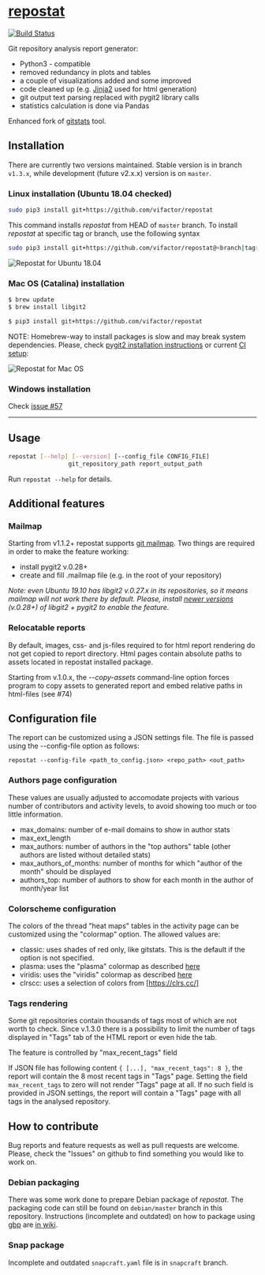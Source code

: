 # [repostat](https://github.com/vifactor/repostat)
[![Build Status](https://travis-ci.org/vifactor/repostat.svg?branch=master)](https://travis-ci.org/vifactor/repostat)

Git repository analysis report generator:
 - Python3 - compatible
 - removed redundancy in plots and tables
 - a couple of visualizations added and some improved
 - code cleaned up (e.g. [Jinja2](https://jinja.palletsprojects.com/en/2.10.x/)
  used for html generation)
 - git output text parsing replaced with pygit2 library calls
 - statistics calculation is done via Pandas

Enhanced fork of [gitstats](https://github.com/hoxu/gitstats) tool.

## Installation
There are currently two versions maintained. Stable version is in
branch `v1.3.x`, while development (future v2.x.x) version is on `master`.

### Linux installation (Ubuntu 18.04 checked)
```bash
sudo pip3 install git+https://github.com/vifactor/repostat
```
This command installs *repostat* from HEAD of `master` branch. To install
*repostat* at specific tag or branch, use the following syntax
```bash
sudo pip3 install git+https://github.com/vifactor/repostat@<branch|tag>
```
![Repostat for Ubuntu 18.04](https://github.com/vifactor/repostat/workflows/Repostat%20for%20Ubuntu%2018.04/badge.svg)

### Mac OS (Catalina) installation
```bash
$ brew update
$ brew install libgit2

$ pip3 install git+https://github.com/vifactor/repostat
```
NOTE: Homebrew-way to install packages is slow and may break system dependencies.
Please, check [pygit2 installation instructions](https://www.pygit2.org/install.html#id13)
or current [CI setup](https://github.com/vifactor/repostat/blob/master/.github/workflows/repostat_macos.yml):

![Repostat for Mac OS](https://github.com/vifactor/repostat/workflows/Repostat%20for%20Mac%20OS/badge.svg)


### Windows installation
Check [issue #57](https://github.com/vifactor/repostat/issues/57)
___
## Usage
```bash
repostat [--help] [--version] [--config_file CONFIG_FILE]
                 git_repository_path report_output_path
```
Run `repostat --help` for details.

## Additional features

### Mailmap
Starting from v1.1.2+ repostat supports [git mailmap](https://git-scm.com/docs/git-check-mailmap). 
Two things are required in order to make the feature working:
- install pygit2 v.0.28+
- create and fill .mailmap file (e.g. in the root of your repository)

*Note: even Ubuntu 19.10 has libgit2 v.0.27.x in its repositories,
so it means mailmap will not work there by default. Please, install
[newer versions](https://www.pygit2.org/install.html) (v.0.28+)
of libgit2 + pygit2 to enable the feature.*

### Relocatable reports
By default, images, css- and js-files required to for html report
rendering do not get copied to report directory. Html pages contain 
absolute paths to assets located in repostat installed package.

Starting from v.1.0.x, the *--copy-assets* command-line option forces
program to copy assets to generated report and embed relative paths
in html-files (see #74)

## Configuration file

The report can be customized using a JSON settings file. The file is passed
using the --config-file option as follows:

```
repostat --config-file <path_to_config.json> <repo_path> <out_path>
```

### Authors page configuration

These values are usually adjusted to accomodate projects with various number
of contributors and activity levels, to avoid showing too much or too little
information.

* max_domains: number of e-mail domains to show in author stats
* max_ext_length
* max_authors: number of authors in the "top authors" table (other authors are
	listed without detailed stats)
* max_authors_of_months: number of months for which "author of the month" should be displayed
* authors_top: number of authors to show for each month in the author of month/year list

### Colorscheme configuration

The colors of the thread "heat maps" tables in the activity page can be customized
using the "colormap" option. The allowed values are:

* classic: uses shades of red only, like gitstats. This is the default if the option is not specified.
* plasma: uses the "plasma" colormap as described [here](https://bids.github.io/colormap/)
* viridis: uses the "viridis" colormap as described [here](https://bids.github.io/colormap/)
* clrscc: uses a selection of colors from [https://clrs.cc/]

### Tags rendering

Some git repositories contain thousands of tags most of which are not 
worth to check. Since v.1.3.0 there is a possibility to limit the number 
of tags displayed in "Tags" tab of the HTML report or even hide the tab.

The feature is controlled by "max_recent_tags" field

If JSON file has following content `{ [...], "max_recent_tags": 8 }`,
the report will contain the 8 most recent tags in "Tags" page. Setting the
field `max_recent_tags` to zero will not render "Tags" page at all. If
no such field is provided in JSON settings, the report will contain a "Tags"
page with all tags in the analysed repository.

## How to contribute

Bug reports and feature requests as well as pull requests are welcome.
Please, check the "Issues" on github to find something you would like
to work on.

### Debian packaging
There was some work done to prepare Debian package of *repostat*. The packaging
code can still be found on `debian/master` branch in this repository. 
Instructions (incomplete and outdated) on how to package using
[gbp](http://honk.sigxcpu.org/projects/git-buildpackage/manual-html/gbp.html)
are [in wiki](https://github.com/vifactor/repostat/wiki/Packaging-notes).

### Snap package
Incomplete and outdated `snapcraft.yaml` file is in `snapcraft` branch.
